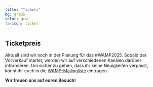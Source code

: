 ```yaml
---
title: "Tickets"
bg: grau5
color: grau
fa-icon: ticket
---
```


## Ticketpreis

Aktuell sind wir noch in der Planung für das #WAMP2025. Sobald der Vorverkauf startet, werden wir auf verschiedenen Kanälen darüber informieren. Um sicher zu gehen, dass ihr keine Neuigkeiten verpasst, könnt ihr euch in die [WAMP-Mailingliste](https://lists.westwoodlabs.de/postorius/lists/news.westwood.camp/) eintragen.

<!-- Der Vorverkauf der Tickets beginnt am (tbd) den (tbd) um 20 Uhr.

Normale Tickets sind zum Preis von (tbd) € erhältlich und Junior Tickets gibt es für (tbd) € (Teilnehmer unter 14 Jahren). Die Tickets können unter [tickets.westwood.camp](https://tickets.westwood.camp/) bestellt werden.

In jedem Ticket ist __ewiges Frühstück__, eine __warme Mahlzeit__ pro Tag und alle Nebenkosten wie Zeltplatz, Strom, Wasser, Toiletten, Duschen usw. enthalten. Getränke können Vorort erworben werden.

Der Preis von (tbd) € deckt zwar unsere Kosten, allerdings haben wir damit wenig Spielraum. Wir würden uns daher freuen, wenn ihr ein Supporter-Ticket zu einem von euch festgelegten Preis kauft. Das ermöglicht es uns unser Angebot zu erweitern und sichert unsere Kalkulation ab. -->

**Wir freuen uns auf euren Besuch!**
